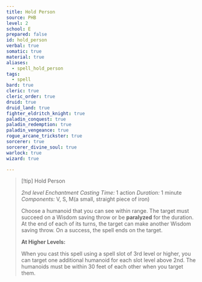 ```yaml
---
title: Hold Person
source: PHB
level: 2
school: E
prepared: false
id: hold_person
verbal: true
somatic: true
material: true
aliases:
  - spell_hold_person
tags:
  - spell
bard: true
cleric: true
cleric_order: true
druid: true
druid_land: true
fighter_eldritch_knight: true
paladin_conquest: true
paladin_redemption: true
paladin_vengeance: true
rogue_arcane_trickster: true
sorcerer: true
sorcerer_divine_soul: true
warlock: true
wizard: true

---
```

>[!tip] Hold Person
>
> *2nd level Enchantment*
> *Casting Time:* 1 action
> *Duration:* 1 minute
> *Components:* V, S, M(a small, straight piece of iron)
>
>Choose a humanoid that you can see within range. The target must succeed on a Wisdom saving throw or be **paralyzed** for the duration. At the end of each of its turns, the target can make another Wisdom saving throw. On a success, the spell ends on the target.
>
>**At Higher Levels:**
>
>When you cast this spell using a spell slot of 3rd level or higher, you can target one additional humanoid for each slot level above 2nd. The humanoids must be within 30 feet of each other when you target them.
>

